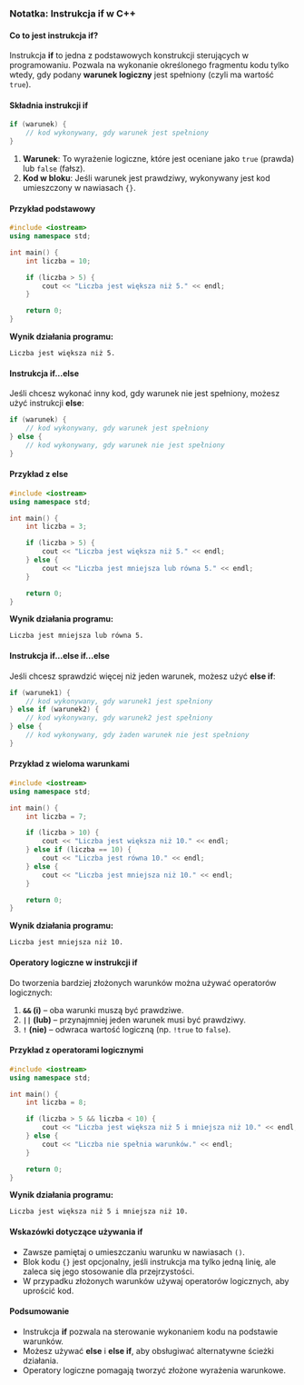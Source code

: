 ### Notatka: Instrukcja **if** w C++

#### Co to jest instrukcja **if**?

Instrukcja **if** to jedna z podstawowych konstrukcji sterujących w programowaniu. Pozwala na wykonanie określonego fragmentu kodu tylko wtedy, gdy podany **warunek logiczny** jest spełniony (czyli ma wartość `true`).

#### Składnia instrukcji **if**

```cpp
if (warunek) {
    // kod wykonywany, gdy warunek jest spełniony
}
```

1. **Warunek**: To wyrażenie logiczne, które jest oceniane jako `true` (prawda) lub `false` (fałsz).  
2. **Kod w bloku**: Jeśli warunek jest prawdziwy, wykonywany jest kod umieszczony w nawiasach `{}`.  

#### Przykład podstawowy

```cpp
#include <iostream>
using namespace std;

int main() {
    int liczba = 10;

    if (liczba > 5) {
        cout << "Liczba jest większa niż 5." << endl;
    }

    return 0;
}
```

**Wynik działania programu:**
```
Liczba jest większa niż 5.
```

#### Instrukcja **if...else**

Jeśli chcesz wykonać inny kod, gdy warunek nie jest spełniony, możesz użyć instrukcji **else**:

```cpp
if (warunek) {
    // kod wykonywany, gdy warunek jest spełniony
} else {
    // kod wykonywany, gdy warunek nie jest spełniony
}
```

#### Przykład z **else**

```cpp
#include <iostream>
using namespace std;

int main() {
    int liczba = 3;

    if (liczba > 5) {
        cout << "Liczba jest większa niż 5." << endl;
    } else {
        cout << "Liczba jest mniejsza lub równa 5." << endl;
    }

    return 0;
}
```

**Wynik działania programu:**
```
Liczba jest mniejsza lub równa 5.
```

#### Instrukcja **if...else if...else**

Jeśli chcesz sprawdzić więcej niż jeden warunek, możesz użyć **else if**:

```cpp
if (warunek1) {
    // kod wykonywany, gdy warunek1 jest spełniony
} else if (warunek2) {
    // kod wykonywany, gdy warunek2 jest spełniony
} else {
    // kod wykonywany, gdy żaden warunek nie jest spełniony
}
```

#### Przykład z wieloma warunkami

```cpp
#include <iostream>
using namespace std;

int main() {
    int liczba = 7;

    if (liczba > 10) {
        cout << "Liczba jest większa niż 10." << endl;
    } else if (liczba == 10) {
        cout << "Liczba jest równa 10." << endl;
    } else {
        cout << "Liczba jest mniejsza niż 10." << endl;
    }

    return 0;
}
```

**Wynik działania programu:**
```
Liczba jest mniejsza niż 10.
```

#### Operatory logiczne w instrukcji **if**

Do tworzenia bardziej złożonych warunków można używać operatorów logicznych:
1. **`&&` (i)** – oba warunki muszą być prawdziwe.  
2. **`||` (lub)** – przynajmniej jeden warunek musi być prawdziwy.  
3. **`!` (nie)** – odwraca wartość logiczną (np. `!true` to `false`).

#### Przykład z operatorami logicznymi

```cpp
#include <iostream>
using namespace std;

int main() {
    int liczba = 8;

    if (liczba > 5 && liczba < 10) {
        cout << "Liczba jest większa niż 5 i mniejsza niż 10." << endl;
    } else {
        cout << "Liczba nie spełnia warunków." << endl;
    }

    return 0;
}
```

**Wynik działania programu:**
```
Liczba jest większa niż 5 i mniejsza niż 10.
```

#### Wskazówki dotyczące używania **if**
- Zawsze pamiętaj o umieszczaniu warunku w nawiasach `()`.  
- Blok kodu `{}` jest opcjonalny, jeśli instrukcja ma tylko jedną linię, ale zaleca się jego stosowanie dla przejrzystości.  
- W przypadku złożonych warunków używaj operatorów logicznych, aby uprościć kod.  

#### Podsumowanie

- Instrukcja **if** pozwala na sterowanie wykonaniem kodu na podstawie warunków.  
- Możesz używać **else** i **else if**, aby obsługiwać alternatywne ścieżki działania.  
- Operatory logiczne pomagają tworzyć złożone wyrażenia warunkowe.  
